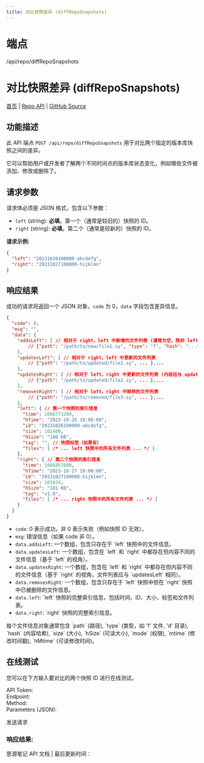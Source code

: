 ```yaml
---
title: 对比快照差异 (diffRepoSnapshots)
---
```

# 端点

/api/repo/diffRepoSnapshots

# 对比快照差异 (diffRepoSnapshots)

[首页](../index.html) | [Repo API](index.html) | [GitHub Source](https://github.com/siyuan-note/siyuan/blob/master/kernel/api/repo.go#L83)

## 功能描述

此 API 端点 `POST /api/repo/diffRepoSnapshots` 用于对比两个指定的版本库快照之间的差异。

它可以帮助用户或开发者了解两个不同时间点的版本库状态变化，例如哪些文件被添加、修改或删除了。

## 请求参数

请求体必须是 JSON 格式，包含以下参数：

-   `left` (string): **必填**。第一个（通常是较旧的）快照的 ID。
-   `right` (string): **必填**。第二个（通常是较新的）快照的 ID。

**请求示例:**

```json
{
  "left": "20231026100000-abcdefg", 
  "right": "20231027100000-hijklmn"
}
```

## 响应结果

成功的请求将返回一个 JSON 对象，`code` 为 0，`data` 字段包含差异信息。

```json
{
  "code": 0,
  "msg": "",
  "data": {
    "addsLeft": [ // 相对于 right，left 中新增的文件列表 (通常为空，除非 left 比 right 新)
        // {"path": "/path/to/new/file1.sy", "type": "f", "hash": "...", "size": 123, "hSize": "123 B", "mode": 436, "mtime": 1666771200, "hMtime": "..."},...
    ],
    "updatesLeft": [ // 相对于 right，left 中更新的文件列表
        // {"path": "/path/to/updated/file2.sy", ... },...
    ],
    "updatesRight": [ // 相对于 left，right 中更新的文件列表 (内容应与 updatesLeft 一致)
        // {"path": "/path/to/updated/file2.sy", ... },...
    ],
    "removesRight": [ // 相对于 left，right 中移除的文件列表
        // {"path": "/path/to/removed/file3.sy", ... },...
    ],
    "left": { // 第一个快照的索引信息
      "time": 1666771200,
      "hTime": "2023-10-26 10:00:00",
      "id": "20231026100000-abcdefg",
      "size": 102400,
      "hSize": "100 KB",
      "tag": "", // 快照标签（如果有）
      "files": [ /* ... left 快照中的所有文件列表 ... */ ]
    },
    "right": { // 第二个快照的索引信息
      "time": 1666857600,
      "hTime": "2023-10-27 10:00:00",
      "id": "20231027100000-hijklmn",
      "size": 103424,
      "hSize": "101 KB",
      "tag": "v1.0",
      "files": [ /* ... right 快照中的所有文件列表 ... */ ]
    }
  }
}
```

-   `code`: 0 表示成功，非 0 表示失败（例如快照 ID 无效）。
-   `msg`: 错误信息（如果 code 非 0）。
-   `data.addsLeft`: 一个数组，包含只存在于 \`left\` 快照中的文件信息。
-   `data.updatesLeft`: 一个数组，包含在 \`left\` 和 \`right\` 中都存在但内容不同的文件信息（基于 \`left\` 的视角）。
-   `data.updatesRight`: 一个数组，包含在 \`left\` 和 \`right\` 中都存在但内容不同的文件信息（基于 \`right\` 的视角，文件列表应与 \`updatesLeft\` 相同）。
-   `data.removesRight`: 一个数组，包含只存在于 \`left\` 快照中但在 \`right\` 快照中已被删除的文件信息。
-   `data.left`: \`left\` 快照的完整索引信息，包括时间、ID、大小、标签和文件列表。
-   `data.right`: \`right\` 快照的完整索引信息。

每个文件信息对象通常包含 \`path\` (路径), \`type\` (类型，如 'f' 文件, 'd' 目录), \`hash\` (内容哈希), \`size\` (大小), \`hSize\` (可读大小), \`mode\` (权限), \`mtime\` (修改时间戳), \`hMtime\` (可读修改时间)。

## 在线测试

您可以在下方输入要对比的两个快照 ID 进行在线测试。

API Token:   
Endpoint:   
Method:   
Parameters (JSON):  
  
发送请求

### 响应结果:

思源笔记 API 文档 | 最后更新时间：

